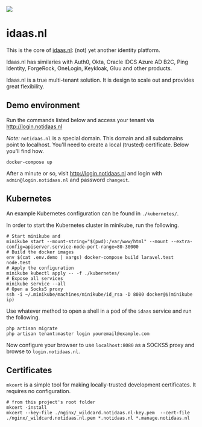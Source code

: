 ![](https://github.com/arietimmerman/idaas.nl/workflows/CI/badge.svg)

# idaas.nl

This is the core of [idaas.nl](https://www.idaas.nl/): (not) yet another identity platform.

Idaas.nl has similaries with Auth0, Okta, Oracle IDCS Azure AD B2C, Ping Identity, ForgeRock, OneLogin, Keykloak, Gluu and other products.

Idaas.nl is a true multi-tenant solution. It is design to scale out and provides great flexibility.
## Demo environment

Run the commands listed below and access your tenant via http://login.notidaas.nl

_Note:_ `notidaas.nl` is a special domain. This domain and all subdomains point to localhost. You'll need to create a local (trusted) certificate. Below you'll find how.

~~~
docker-compose up
~~~

After a minute or so, visit http://login.notidaas.nl and login with `admin@login.notidaas.nl` and password `changeit`.

## Kubernetes

An example Kubernetes configuration can be found in `./kubernetes/`.

In order to start the Kubernetes cluster in minikube, run the following.

~~~
# Start minikube and 
minikube start --mount-string="$(pwd):/var/www/html" --mount --extra-config=apiserver.service-node-port-range=80-30000
# Build the docker images
env $(cat .env.demo | xargs) docker-compose build laravel.test node.test
# Apply the configuration
minikube kubectl apply -- -f ./kubernetes/
# Expose all services
minikube service --all
# Open a Socks5 proxy
ssh -i ~/.minikube/machines/minikube/id_rsa -D 8080 docker@$(minikube ip)
~~~

Use whatever method to open a shell in a pod of the `idaas` service and run the following.

~~~
php artisan migrate
php artisan tenant:master login youremail@example.com
~~~

Now configure your browser to use `localhost:8080` as a SOCKS5 proxy and browse to `login.notidaas.nl`.

## Certificates

`mkcert` is a simple tool for making locally-trusted development certificates. It requires no configuration. 

~~~
# from this project's root folder
mkcert -install
mkcert --key-file ./nginx/_wildcard.notidaas.nl-key.pem  --cert-file ./nginx/_wildcard.notidaas.nl.pem *.notidaas.nl *.manage.notidaas.nl
~~~

